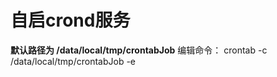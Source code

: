 # 自启crond服务

**默认路径为 /data/local/tmp/crontabJob**
编辑命令：
    crontab -c /data/local/tmp/crontabJob -e

